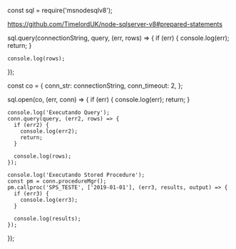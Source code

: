 const sql = require('msnodesqlv8');

https://github.com/TimelordUK/node-sqlserver-v8#prepared-statements

sql.query(connectionString, query, (err, rows) => {
if (err) {
console.log(err);
return;
}

    console.log(rows);

});

const co = {
conn_str: connectionString,
conn_timeout: 2,
};

sql.open(co, (err, conn) => {
if (err) {
console.log(err);
return;
}

    console.log('Executando Query');
    conn.query(query, (err2, rows) => {
      if (err2) {
        console.log(err2);
        return;
      }

      console.log(rows);
    });

    console.log('Executando Stored Procedure');
    const pm = conn.procedureMgr();
    pm.callproc('SPS_TESTE', ['2019-01-01'], (err3, results, output) => {
      if (err3) {
        console.log(err3);
      }

      console.log(results);
    });

});
